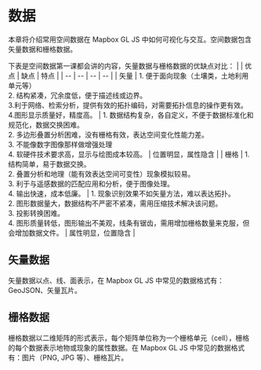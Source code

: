 # 数据
本章将介绍常用空间数据在 Mapbox GL JS 中如何可视化与交互。空间数据包含矢量数据和栅格数据。

下表是空间数据第一课都会讲的内容，矢量数据与栅格数据的优缺点对比：
| | 优点 | 缺点 | 特点 |
| -- | -- | -- | -- |
| 矢量 | 1. 便于面向现象（土壤类，土地利用单元等）<br>2. 结构紧凑，冗余度低，便于描述线或边界。<br>3.利于网络、检索分析，提供有效的拓扑编码，对需要拓扑信息的操作更有效。<br>4.图形显示质量好，精度高。 | 1. 数据结构复杂，各自定义，不便于数据标准化和规范化，数据交换困难。<br>2. 多边形叠置分析困难，没有栅格有效，表达空间变化性能力差。<br>3. 不能像数字图像那样做增强处理<br>4. 软硬件技术要求高，显示与绘图成本较高。 | 位置明显，属性隐含 |
| 栅格 | 1. 结构简单，易于数据交换。<br>2. 叠置分析和地理（能有效表达空间可变性）现象模拟较易。<br>3. 利于与遥感数据的匹配应用和分析，便于图像处理。<br>4. 输出快速，成本低廉。 | 1. 现象识别效果不如矢量方法，难以表达拓扑。<br>2. 图形数据量大，数据结构不严密不紧凑，需用压缩技术解决该问题。<br>3. 投影转换困难。<br>4. 图形质量转低，图形输出不美观，线条有锯齿，需用增加栅格数量来克服，但会增加数据文件。 | 属性明显，位置隐含 |

## 矢量数据
矢量数据以点、线、面表示，在 Mapbox GL JS 中常见的数据格式有：GeoJSON、矢量瓦片。

## 栅格数据
栅格数据以二维矩阵的形式表示，每个矩阵单位称为一个栅格单元（cell），栅格的每个数据表示地物或现象的属性数据。在 Mapbox GL JS 中常见的数据格式有：图片（PNG, JPG 等）、栅格瓦片。